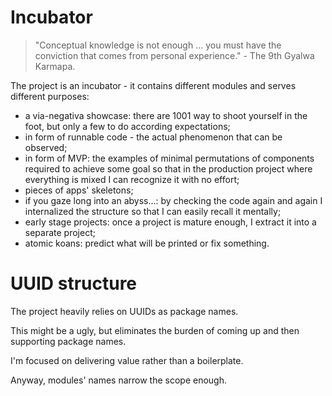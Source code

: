 
# Incubator

> "Conceptual knowledge is not enough ... you must have the conviction that comes from personal experience." - The 9th Gyalwa Karmapa.

The project is an incubator - it contains different modules and serves different purposes:

- a via-negativa showcase: there are 1001 way to shoot yourself in the foot, but only a few to do according expectations;
- in form of runnable code - the actual phenomenon that can be observed;
- in form of MVP: the examples of minimal permutations of components required to achieve some goal so that in the production project where everything is mixed I can recognize it with no effort; 
- pieces of apps' skeletons;
- if you gaze long into an abyss...: by checking the code again and again I internalized the structure so that I can easily recall it mentally;
- early stage projects: once a project is mature enough, I extract it into a separate project;
- atomic koans: predict what will be printed or fix something.

# UUID structure

The project heavily relies on UUIDs as package names.

This might be a ugly, but eliminates the burden of coming up and then supporting package names.

I'm focused on delivering value rather than a boilerplate.

Anyway, modules' names narrow the scope enough.